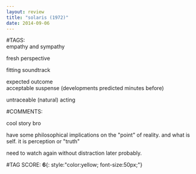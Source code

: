 ```yaml
---  
layout: review  
title: "solaris (1972)"  
date: 2014-09-06  
---  
```

  
#TAGS:  
empathy and sympathy  
  
fresh perspective  
  
fitting soundtrack  
  
expected outcome  
acceptable suspense (developments predicted minutes before)  
  
untraceable (natural) acting  
  
#COMMENTS:  
  
cool story bro  
  
have some philosophical implications on the "point" of reality. and what is self. it is perception or "truth"  
  
need to watch again without distraction later probably.  
  
  
  
  
  
#TAG SCORE: **6**{: style:"color:yellow; font-size:50px;"}  
